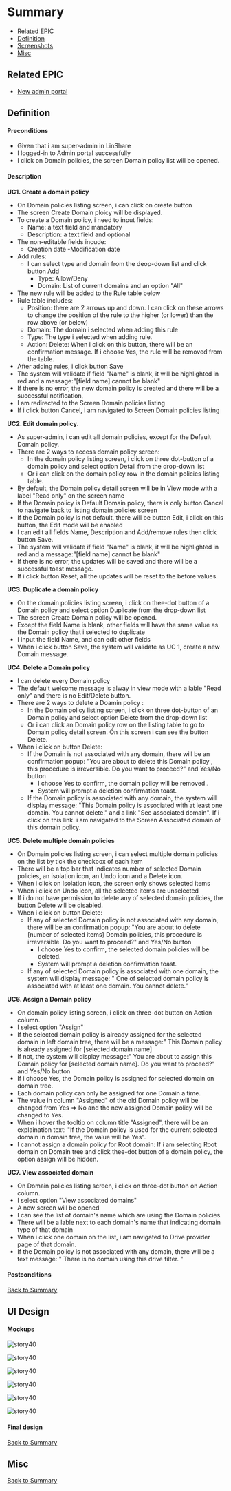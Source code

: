 # Summary

* [Related EPIC](#related-epic)
* [Definition](#definition)
* [Screenshots](#screenshots)
* [Misc](#misc)

## Related EPIC

* [New admin portal](./README.md)

## Definition

#### Preconditions

- Given that i am super-admin in LinShare 
- I logged-in to Admin portal successfully
- I click on Domain policies, the screen Domain policy list will be opened.


#### Description

**UC1. Create a domain policy**
- On Domain policies listing screen, i can click on create button 
- The screen Create Domain ploicy will be displayed.
- To create a Domain policy, i need to input fields:
   - Name: a text field and mandatory
   - Description: a text field and optional
- The non-editable fields incude:
   - Creation date
   -Modification date
- Add rules: 
   - I can select type and domain from the deop-down list and click button Add
      - Type: Allow/Deny
      - Domain: List of current domains and an option "All"
- The new rule will be added to the Rule table below 
- Rule table includes:
   - Position: there are 2 arrows up and down. I can click on these arrows to change the position of the rule to the higher (or lower) than the row above (or below)
   - Domain: The domain i selected when adding this rule
   - Type: The type i selected when adding rule. 
   - Action: Delete: When i click on this button, there will be an confirmation message. If i choose Yes, the rule will be removed from the table. 
- After adding rules, i click button Save 
- The system will validate if field "Name" is blank, it will be highlighted in red and a message:"[field name] cannot be blank"
- If there is no error, the new domain policy is created and there will be a successful notification, 
- I am redirected to the Screen Domain policies listing 
- If i click button Cancel, i am navigated to Screen Domain policies listing

**UC2. Edit domain policy**.
- As super-admin, i can edit all domain policies, except for the Default Domain policy. 
- There are 2 ways to access domain policy screen:
   - In the domain policy listing screen, i click on three dot-button of a domain policy and select option Detail from the drop-down list
   - Or i can click on the domain policy row in the domain policies listing table. 
- By default, the Domain policy detail screen will be in View mode with a label "Read only" on the screen name
- If the Domain policy is Default Domain policy, there is only button Cancel to navigate back to listing domain policies screen 
- If the Domain policy is not default, there will be button Edit, i click on this button, the Edit mode will be enabled 
- I can edit all fields Name, Description and Add/remove rules then click button Save.
- The system will validate if field "Name" is blank, it will be highlighted in red and a message:"[field name] cannot be blank"
- If there is no error, the updates will be saved and there will be a successful toast message.
- If i click button Reset, all the updates will be reset to the before values.

**UC3. Duplicate a domain policy**

- On the domain policies listing screen, i click on thee-dot button of a Domain policy and select option Duplicate from the drop-down list 
- The screen Create Domain policy will be opened.
- Except the field Name is blank, other fields will have the same value as the Domain policy that i selected to duplicate
- I input the field Name, and can edit other fields
- When i click button Save, the system will validate as UC 1, create a new Domain message. 

**UC4. Delete a Domain policy**

- I can delete every Domain policy
- The default welcome message is alway in view mode with a lable "Read only" and there is no Edit/Delete button.
- There are 2 ways to delete a Doamin policy :
   - In the Domain policy listing screen, i click on three dot-button of an Domain policy and select option Delete from the drop-down list
   - Or i can click an Domain policy row on the listing table to go to  Domain policy  detail screen. On this screen i can see the button Delete.
- When i click on button Delete:
   - If the Domain is not associated with any domain, there will be an confirmation popup: "You are about to delete this Domain policy , this procedure is irreversible. Do you want to proceed?" and Yes/No button
      - I choose Yes to confirm, the domain policy will be removed..
      - System will prompt a deletion confirmation toast.
   - If the Domain policy is associated with any domain, the system will display message: "This  Domain policy is associated with at least one domain. You cannot delete." and a link "See associated domain". If i click on this link. i am navigated to the Screen Associated domain of this domain policy.

**UC5. Delete multiple domain policies**

- On  Domain policies listing screen, i can select multiple domain policies on the list by tick the checkbox of each item
- There will be a top bar that indicates number of selected  Domain policies, an isolation icon, an Undo icon and a Delete icon. 
- When i click on Isolation icon, the screen only shows selected items 
- When i click on Undo icon, all the selected items are unselected 
- If i do not have permission to delete any of selected domain policies, the button Delete will be disabled. 
- When i click on button Delete:
   - If any of selected Domain policy is not associated with any domain, there will be an confirmation popup: "You are about to delete [number of selected items]  Domain policies, this procedure is irreversible. Do you want to proceed?" and Yes/No button 
      - I choose Yes to confirm, the selected  domain policies will be deleted.
      - System will prompt a deletion confirmation toast.
   - If any of selected  Domain policy is associated with one domain, the system will display message: " One of selected domain policy is associated with at least one domain. You cannot delete."

**UC6. Assign a Domain policy**

- On domain policy listing screen, i click on three-dot button on Action column.
- I select option "Assign"
- If the selected domain policy is already assigned for the selected domain in left domain tree, there will be a message:" This Domain policy is already assigned for [selected domain name]
- If not, the system will display message:" You are about to assign this Domain policy for [selected domain name]. Do you want to proceed?" and Yes/No button
- If i choose Yes, the Domain policy is assigned for selected domain on domain tree. 
- Each domain policy can only be assigned for one Domain a time. 
- The value in column "Assigned" of the old Domain policy will be changed from Yes => No and the new assigned Domain policy will be changed to Yes. 
- When i hover the tooltip on column title "Assigned", there will be an explaination text: "If the Domain policy is used for the current selected domain in domain tree, the value will be Yes".
- I cannot assign a domain policy for Root domain: If i am selecting Root domain on Domain tree and click thee-dot button of a domain policy, the option assign will be hidden. 

**UC7. View associated domain**
- On Domain policies listing screen, i click on three-dot button on Action column.
- I select option "View associated domains"
- A new screen will be opened
- I can see the list of domain's name which are using the Domain policies.
- There will be a lable next to each domain's name that indicating domain type of that domain
- When i click one domain on the list, i am navigated to Drive provider page of that domain.
- If the Domain policy is not associated with any domain, there will be a text message: " There is no domain using this drive filter. "
#### Postconditions


[Back to Summary](#summary)

## UI Design

#### Mockups

![story40](./mockups/40.1.png)

![story40](./mockups/40.2.png)

![story40](./mockups/40.3.png)

![story40](./mockups/40.4.png)

![story40](./mockups/40.5.png)

![story40](./mockups/40.6.png)


#### Final design

[Back to Summary](#summary)
## Misc

[Back to Summary](#summary)
